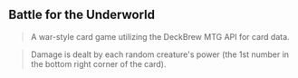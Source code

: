 ## Battle for the Underworld

> A war-style card game utilizing the DeckBrew MTG API for card data.

> Damage is dealt by each random creature's power (the 1st number in the bottom right corner of the card).